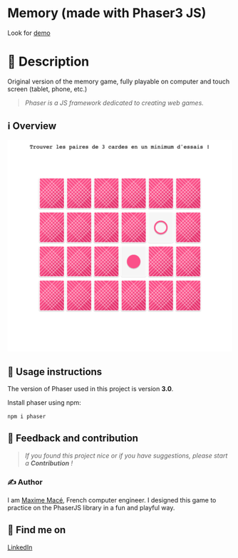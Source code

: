 # Memory (made with Phaser3 JS)

Look for [demo](https://ping-pong-kappa.vercel.app/)



# 📄 Description

Original version of the memory game, fully playable on computer and touch screen (tablet, phone, etc.)

> *Phaser is a JS framework dedicated to creating web games.*



## ℹ️ Overview

![example](./example.png)



## 🚀 Usage instructions

The version of Phaser used in this project is version **3.0**.

Install phaser using npm:

```
npm i phaser
```



## 💭 Feedback and contribution

> *If you found this project nice or if you have suggestions, please start a **Contribution** !*



### ✍️ Author

I am [Maxime Macé](https://github.com/MaximeMace), French computer engineer. I designed this game to practice on the PhaserJS library in a fun and playful way.



## 📖 Find me on

[LinkedIn](https://www.linkedin.com/in/maxime-mace-09694515b/)
